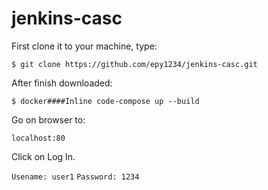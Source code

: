 ﻿# jenkins-casc
 
 First clone it to your machine, type:

`$ git clone https://github.com/epy1234/jenkins-casc.git`
  

After finish downloaded:
 
`$ docker####Inline code-compose up --build`
 
Go on browser to:

`localhost:80`

Click on Log In.

`Usename: user1`
`Password: 1234`


